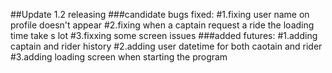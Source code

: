 ##Update 1.2 releasing
###candidate bugs fixed:
#1.fixing user name on profile doesn't appear
#2.fixing when a captain request a ride the loading time take s lot
#3.fixxing some screen issues
###added futures:
#1.adding captain and rider history
#2.adding user datetime for both caotain and rider
#3.adding loading screen when starting the program
 
